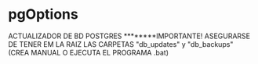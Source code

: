 # pgOptions
ACTUALIZADOR DE BD POSTGRES
********IMPORTANTE! 
ASEGURARSE DE TENER EM LA RAIZ LAS CARPETAS "db_updates" y "db_backups" (CREA MANUAL O EJECUTA EL PROGRAMA .bat)


